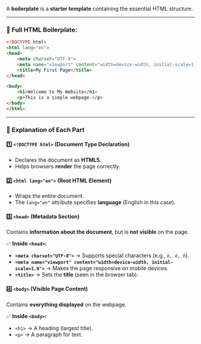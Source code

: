 A **boilerplate** is a **starter template** containing the essential HTML structure.

---

### **📌 Full HTML Boilerplate:**

```html
<!DOCTYPE html>
<html lang="en">
<head>
    <meta charset="UTF-8">
    <meta name="viewport" content="width=device-width, initial-scale=1.0">
    <title>My First Page</title>
</head>

<body>
    <h1>Welcome to My Website</h1>
    <p>This is a simple webpage.</p>
</body>
</html>
```

---

### **🚀 Explanation of Each Part**

#### **1️⃣ `<!DOCTYPE html>` (Document Type Declaration)**

- Declares the document as **HTML5**.
- Helps browsers **render** the page correctly.

#### **2️⃣ `<html lang="en">` (Root HTML Element)**

- Wraps the entire document.
- The `lang="en"` attribute specifies **language** (English in this case).

#### **3️⃣ `<head>` (Metadata Section)**

Contains **information about the document**, but is **not visible** on the page.

✅ **Inside `<head>`:**

- **`<meta charset="UTF-8">`** → Supports special characters (e.g., `ö, é, ñ`).
- **`<meta name="viewport" content="width=device-width, initial-scale=1.0">`** → Makes the page responsive on mobile devices.
- **`<title>`** → Sets the **title** (seen in the browser tab).

#### **4️⃣ `<body>` (Visible Page Content)**

Contains **everything displayed** on the webpage.

✅ **Inside `<body>`:**

- `<h1>` → A heading (largest title).
- `<p>` → A paragraph for text.

